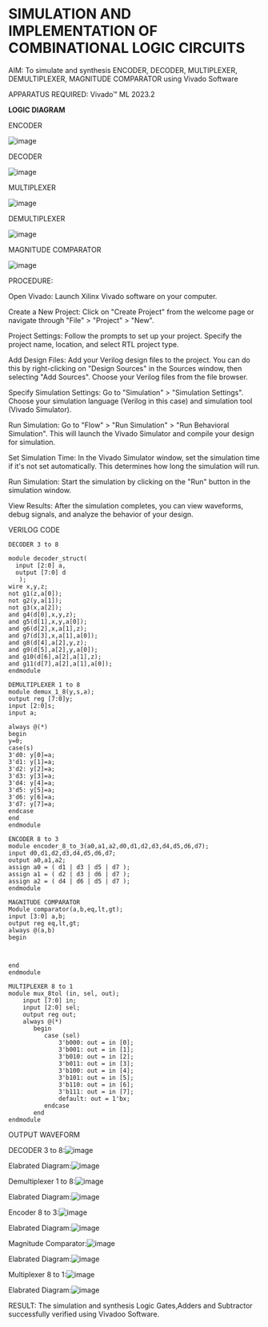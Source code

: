 # SIMULATION AND IMPLEMENTATION OF  COMBINATIONAL LOGIC CIRCUITS

AIM: 
 To simulate and synthesis ENCODER, DECODER, MULTIPLEXER, DEMULTIPLEXER, MAGNITUDE COMPARATOR using Vivado Software

APPARATUS REQUIRED: Vivado™ ML 2023.2 


**LOGIC DIAGRAM**

ENCODER

![image](https://github.com/navaneethans/VLSI-LAB-EXP-2/assets/6987778/3cd1f95e-7531-4cad-9154-fdd397ac439e)


DECODER

![image](https://github.com/navaneethans/VLSI-LAB-EXP-2/assets/6987778/45a5e6cf-bbe0-4fd5-ac84-e5ad4477483b)


MULTIPLEXER

![image](https://github.com/navaneethans/VLSI-LAB-EXP-2/assets/6987778/427f75b2-8e67-44b9-ac45-a66651787436)


DEMULTIPLEXER

![image](https://github.com/navaneethans/VLSI-LAB-EXP-2/assets/6987778/1c45a7fc-08ac-4f76-87f2-c084e7150557)


MAGNITUDE COMPARATOR

![image](https://github.com/navaneethans/VLSI-LAB-EXP-2/assets/6987778/b2fe7a05-6bf7-4dcb-8f5d-28abbf7ea8c2)


  
PROCEDURE:

Open Vivado: Launch Xilinx Vivado software on your computer.

Create a New Project: Click on "Create Project" from the welcome page or navigate through "File" > "Project" > "New".

Project Settings: Follow the prompts to set up your project. Specify the project name, location, and select RTL project type.

Add Design Files: Add your Verilog design files to the project. You can do this by right-clicking on "Design Sources" in the Sources window, then selecting "Add Sources". Choose your Verilog files from the file browser.

Specify Simulation Settings: Go to "Simulation" > "Simulation Settings". Choose your simulation language (Verilog in this case) and simulation tool (Vivado Simulator).

Run Simulation: Go to "Flow" > "Run Simulation" > "Run Behavioral Simulation". This will launch the Vivado Simulator and compile your design for simulation.

Set Simulation Time: In the Vivado Simulator window, set the simulation time if it's not set automatically. This determines how long the simulation will run.

Run Simulation: Start the simulation by clicking on the "Run" button in the simulation window.

View Results: After the simulation completes, you can view waveforms, debug signals, and analyze the behavior of your design.

VERILOG CODE
~~~
DECODER 3 to 8

module decoder_struct(  
  input [2:0] a,    
  output [7:0] d    
   );
wire x,y,z;
not g1(z,a[0]);
not g2(y,a[1]);
not g3(x,a[2]);
and g4(d[0],x,y,z);
and g5(d[1],x,y,a[0]);
and g6(d[2],x,a[1],z);
and g7(d[3],x,a[1],a[0]);
and g8(d[4],a[2],y,z);
and g9(d[5],a[2],y,a[0]);
and g10(d[6],a[2],a[1],z);
and g11(d[7],a[2],a[1],a[0]);
endmodule
~~~
~~~
DEMULTIPLEXER 1 to 8
module demux_1_8(y,s,a);
output reg [7:0]y;
input [2:0]s;
input a;

always @(*)
begin 
y=0;
case(s)
3'd0: y[0]=a;
3'd1: y[1]=a;
3'd2: y[2]=a;
3'd3: y[3]=a;
3'd4: y[4]=a;
3'd5: y[5]=a;
3'd6: y[6]=a;
3'd7: y[7]=a;
endcase
end
endmodule
~~~
~~~
ENCODER 8 to 3
module encoder_8_to_3(a0,a1,a2,d0,d1,d2,d3,d4,d5,d6,d7);
input d0,d1,d2,d3,d4,d5,d6,d7;
output a0,a1,a2;
assign a0 = ( d1 | d3 | d5 | d7 );
assign a1 = ( d2 | d3 | d6 | d7 );
assign a2 = ( d4 | d6 | d5 | d7 );
endmodule
~~~
~~~
MAGNITUDE COMPARATOR
Module comparator(a,b,eq,lt,gt);
input [3:0] a,b;
output reg eq,lt,gt;
always @(a,b)
begin
 
 
 
end 
endmodule
~~~
~~~
MULTIPLEXER 8 to 1
module mux_8tol (in, sel, out);
    input [7:0] in;
    input [2:0] sel;
    output reg out;
    always @(*)
       begin
          case (sel)
              3'b000: out = in [0];
              3'b001: out = in [1];
              3'b010: out = in [2];
              3'b011: out = in [3];
              3'b100: out = in [4];
              3'b101: out = in [5];
              3'b110: out = in [6];
              3'b111: out = in [7];
              default: out = 1'bx;
          endcase
       end
endmodule
~~~





OUTPUT WAVEFORM

DECODER 3 to 8:![image](https://github.com/Madhan0302/VLSI-LAB-EXP-2/assets/160517887/d39db28d-24ac-4ac5-bfd1-c23d718a5a81)


Elabrated Diagram:![image](https://github.com/Madhan0302/VLSI-LAB-EXP-2/assets/160517887/9e4329c4-bda4-4b7f-ae32-ff2e98b3a2c8)

Demultiplexer 1 to 8:![image](https://github.com/Madhan0302/VLSI-LAB-EXP-2/assets/160517887/b867c07b-eaad-4bcc-91b6-88bb58dd7eec)


Elabrated Diagram:![image](https://github.com/Madhan0302/VLSI-LAB-EXP-2/assets/160517887/fddc10cc-d783-4183-a5e3-d0d220ddd44a)

Encoder 8 to 3:![image](https://github.com/Madhan0302/VLSI-LAB-EXP-2/assets/160517887/4674c439-403d-4abf-95d1-ebb7312e76d0)


Elabrated Diagram:![image](https://github.com/Madhan0302/VLSI-LAB-EXP-2/assets/160517887/3f9600e6-db5a-407f-aa29-58122affa1e1)

Magnitude Comparator:![image](https://github.com/Madhan0302/VLSI-LAB-EXP-2/assets/160517887/c4f56349-1ee4-4343-adad-9c15732e367f)


Elabrated Diagram:![image](https://github.com/Madhan0302/VLSI-LAB-EXP-2/assets/160517887/8557f9c3-501d-42ff-983c-0b3d69910876)

Multiplexer 8 to 1:![image](https://github.com/Madhan0302/VLSI-LAB-EXP-2/assets/160517887/1209f3a9-0487-46ef-a102-feb124739633)


Elabrated Diagram:![image](https://github.com/Madhan0302/VLSI-LAB-EXP-2/assets/160517887/ccb6dfc9-5f5d-4693-ab9f-c8db00811d64)



RESULT:
        The simulation and synthesis Logic Gates,Adders and Subtractor successfully verified using Vivadoo Software.


